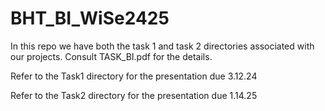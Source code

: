# BHT_BI_WiSe2425
In this repo we have both the task 1 and task 2 directories associated with our projects. Consult TASK_BI.pdf for the details.

Refer to the Task1 directory for the presentation due 3.12.24

Refer to the Task2 directory for the presentation due 1.14.25

